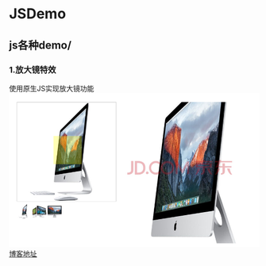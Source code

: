# JSDemo
## js各种demo/<br>
### 1.放大镜特效<br>
使用原生JS实现放大镜功能<br>
![](https://github.com/yYohao/JSDemo/raw/master/放大镜/images/放大镜.png)<br>
[博客地址](https://blog.csdn.net/y429747705/article/details/81941885)
